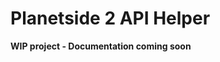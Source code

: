 # Planetside 2 API Helper

**WIP project - Documentation coming soon**

<!-- ## Installation

If [available in Hex](https://hex.pm/docs/publish), the package can be installed
by adding `planetside_api` to your list of dependencies in `mix.exs`:

```elixir
def deps do
  [
    {:planetside_api, "~> 0.1.0"}
  ]
end
```

Documentation can be generated with [ExDoc](https://github.com/elixir-lang/ex_doc)
and published on [HexDocs](https://hexdocs.pm). Once published, the docs can
be found at [https://hexdocs.pm/planetside_api](https://hexdocs.pm/planetside_api).
 -->
